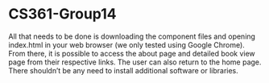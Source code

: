 # CS361-Group14



All that needs to be done is downloading the component files and opening index.html in your web browser (we only tested using Google Chrome). 
From there, it is possible to access the about page and detailed book view page from their respective links. 
The user can also return to the home page. 
There shouldn’t be any need to install additional software or libraries.